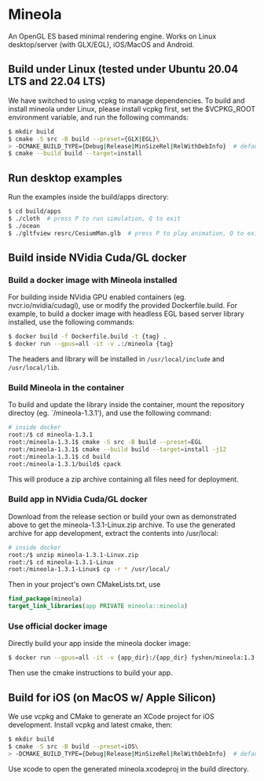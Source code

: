 # Mineola
An OpenGL ES based minimal rendering engine.
Works on Linux desktop/server (with GLX/EGL), iOS/MacOS and Android.

## Build under Linux (tested under Ubuntu 20.04 LTS and 22.04 LTS)

We have switched to using vcpkg to manage dependencies.
To build and install mineola under Linux, please install vcpkg first, set the $VCPKG_ROOT environment variable, and run the following commands:
```bash
$ mkdir build
$ cmake -S src -B build --preset={GLX|EGL}\
> -DCMAKE_BUILD_TYPE={Debug|Release|MinSizeRel|RelWithDebInfo}  # default=Release
$ cmake --build build --target=install
```

## Run desktop examples
Run the examples inside the build/apps directory:
```bash
$ cd build/apps
$ ./cloth  # press P to run simulation, Q to exit
$ ./ocean
$ ./gltfview resrc/CesiumMan.glb  # press P to play animation, Q to exit
```

## Build inside NVidia Cuda/GL docker

### Build a docker image with Mineola installed
For building inside NVidia GPU enabled containers (eg. nvcr.io/nvidia/cudagl), use or modify the provided Dockerfile.build.
For example, to build a docker image with headless EGL based server library installed, use the following commands:
```bash
$ docker build -f Dockerfile.build -t {tag} .
$ docker run --gpus=all -it -v .:/mineola {tag}
```
The headers and library will be installed in `/usr/local/include` and `/usr/local/lib`.

### Build Mineola in the container
To build and update the library inside the container, mount the repository directoy (eg. `/mineola-1.3.1'), and use the following command:
```bash
# inside docker
root:/$ cd mineola-1.3.1
root:/mineola-1.3.1$ cmake -S src -B build --preset=EGL
root:/mineola-1.3.1$ cmake --build build --target=install -j12
root:/mineola-1.3.1$ cd build
root:/mineola-1.3.1/build$ cpack
```
This will produce a zip archive containing all files need for deployment.

### Build app in NVidia Cuda/GL docker

Download from the release section or build your own as demonstrated above to get the mineola-1.3.1-Linux.zip archive.
To use the generated archive for app development, extract the contents into /usr/local:
```bash
# inside docker
root:/$ unzip mineola-1.3.1-Linux.zip
root:/$ cd mineola-1.3.1-Linux
root:/mineola-1.3.1-Linux$ cp -r * /usr/local/
```

Then in your project's own CMakeLists.txt, use
```cmake
find_package(mineola)
target_link_libraries(app PRIVATE mineola::mineola)
```

### Use official docker image
Directly build your app inside the mineola docker image:
```bash
$ docker run --gpus=all -it -v {app_dir}:/{app_dir} fyshen/mineola:1.3.1-egl-ubuntu20.04
```
Then use the cmake instructions to build your app.

## Build for iOS (on MacOS w/ Apple Silicon)

We use vcpkg and CMake to generate an XCode project for iOS development.
Install vcpkg and latest cmake, then:
```bash
$ mkdir build
$ cmake -S src -B build --preset=iOS\
> -DCMAKE_BUILD_TYPE={Debug|Release|MinSizeRel|RelWithDebInfo}  # default=Release
```
Use xcode to open the generated mineola.xcodeproj in the build directory.

<!-- ## Build for Android

Please use the included conanfile and CMake script to build the dynamic-link library libmineola.so for your target arch/api_level:
```bash
$ NDK=/path/to/ndk/build/cmake/android.toolchain.cmake conan create .. (user)/(channel) -s os=Android -s os.api_level=(min api) -s arch=(arch)
```

Then request the mineola shared library in your Android project by editing the build.gradle script.
Please see the included gltfview example Android Studio project for details.
(p.s. the project targets x86 emulator by default, feel free to try changing the target arch/api_level) -->
